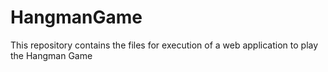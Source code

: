 # HangmanGame
This repository contains the files for execution of a web application to play the Hangman Game
